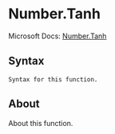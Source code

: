 # Number.Tanh

Microsoft Docs: [Number.Tanh](https://docs.microsoft.com/en-us/powerquery-m/number-tanh)

## Syntax

```
Syntax for this function.
```

## About

About this function.

